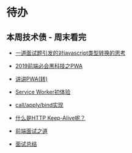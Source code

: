 # 待办

## 本周技术债 - 周末看完

- [一道面试题引发的对javascript类型转换的思考](http://www.cnblogs.com/coco1s/p/6509141.html)

- [2019前端必会黑科技之PWA](https://www.jianshu.com/p/098af61bbe04)
- [讲讲PWA(转)](https://www.jianshu.com/p/c496bc82bf47)
- [Service Worker初体验](http://web.jobbole.com/84792/)

- [call/apply/bind实现]()

- [什么是HTTP Keep-Alive呢？](https://www.cnblogs.com/freefish12/p/5394876.html)

- [前端面试之道]()
- [面试总结](https://github.com/InterviewMap/CS-Interview-Knowledge-Map/blob/master/JS/JS-ch.md#typeof)